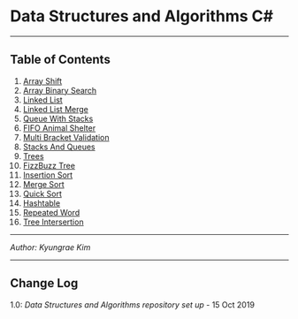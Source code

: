 # Data Structures and Algorithms C\#
---

## Table of Contents
1. [Array Shift](https://github.com/jeremymaya/data-structures-and-algorithms-c-/tree/master/challenges/ArrayShift)
2. [Array Binary Search](https://github.com/jeremymaya/data-structures-and-algorithms-c-/tree/master/challenges/SearchBinary)
3. [Linked List](https://github.com/jeremymaya/data-structures-and-algorithms-c-/tree/master/Data%20Structures/LinkedList)
4. [Linked List Merge](https://github.com/jeremymaya/data-structures-and-algorithms-c-/tree/master/challenges/LLMerge)
5. [Queue With Stacks](https://github.com/jeremymaya/data-structures-and-algorithms-c-/tree/master/challenges/QueueWithStacks)
6. [FIFO Animal Shelter](https://github.com/jeremymaya/data-structures-and-algorithms-c-/tree/master/challenges/FIFOAnimalShelter)
7. [Multi Bracket Validation](https://github.com/jeremymaya/data-structures-and-algorithms-c-/tree/master/challenges/MultiBracketValidation)
8. [Stacks And Queues](https://github.com/jeremymaya/data-structures-and-algorithms-c-sharp/tree/master/Data-Structures/StacksAndQueues)
9. [Trees](https://github.com/jeremymaya/data-structures-and-algorithms-c-sharp/tree/master/Data-Structures/Trees)
10. [FizzBuzz Tree](https://github.com/jeremymaya/data-structures-and-algorithms-c-sharp/tree/master/challenges/FizzBuzzTree)
11. [Insertion Sort](https://github.com/jeremymaya/data-structures-and-algorithms-c-sharp/tree/master/challenges/InsertionSort)
12. [Merge Sort](https://github.com/jeremymaya/data-structures-and-algorithms-c-sharp/tree/master/challenges/MergeSort)
13. [Quick Sort](https://github.com/jeremymaya/data-structures-and-algorithms-c-sharp/tree/master/challenges/QuickSort)
14. [Hashtable](https://github.com/jeremymaya/data-structures-and-algorithms-c-sharp/tree/master/Data-Structures/HashtableImplementation)
15. [Repeated Word](https://github.com/jeremymaya/data-structures-and-algorithms-c-sharp/tree/master/challenges/RepeatedWord)
16. [Tree Intersertion](https://github.com/jeremymaya/data-structures-and-algorithms-c-sharp/tree/master/challenges/TreeIntersection)

---

*Author: Kyungrae Kim*

---

## Change Log
1.0: *Data Structures and Algorithms repository set up* - 15 Oct 2019

